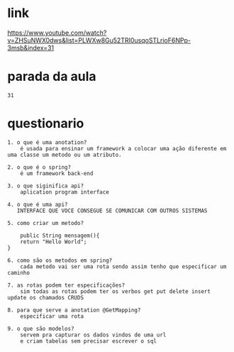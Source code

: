 # link
   https://www.youtube.com/watch?v=ZHSuNWX0dws&list=PLWXw8Gu52TRI0usqoSTLrioF6NPp-3msb&index=31

# parada da aula
    31
# questionario

    1. o que é uma anotation?
        é usada para ensinar um framework a colocar uma ação diferente em uma classe um metodo ou um atributo.

    2. o que é o spring?
        é um framework back-end

    3. o que siginifica api?
        aplication program interface

    4. o que é uma api?
       INTERFACE QUE VOCE CONSEGUE SE COMUNICAR COM OUTROS SISTEMAS

    5. como criar um metodo?

        public String mensagem(){
        return "Hello World";
    }

    6. como são os metodos em spring?
        cada metodo vai ser uma rota sendo assim tenho que especificar um caminho

    7. as rotas podem ter especificações?
        sim todas as rotas podem ter os verbos get put delete insert update os chamados CRUDS

    8. para que serve a anotation @GetMapping?
        especificar uma rota

    9. o que são modelos?
        servem pra capturar os dados vindos de uma url
        e criam tabelas sem precisar escrever o sql 
        
